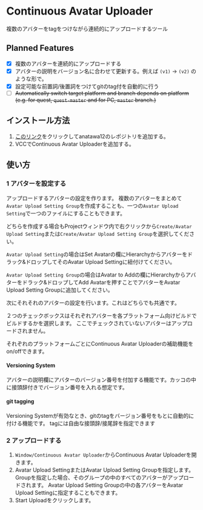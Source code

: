 # Continuous Avatar Uploader

複数のアバターをtagをつけながら連続的にアップロードするツール

## Planned Features

- [x] 複数のアバターを連続的にアップロードする
- [x] アバターの説明をバージョン名に合わせて更新する。例えば `(v1)` -> `(v2)` のような形で。
- [x] 設定可能な前置詞/後置詞をつけてgitのtag付を自動的に行う
- [ ] ~~Automatically switch target platform and branch depends on platform (e.g. for quest, `quest-master` and for PC, `master` branch.)~~

## インストール方法

1. [このリンク][VCC-add-repo-link]をクリックしてanatawa12のレポジトリを追加する。
2. VCCでContinuous Avatar Uploaderを追加する。

[VCC-add-repo-link]: https://vpm.anatawa12.com/add-repo

## 使い方

### 1 アバターを設定する

アップロードするアバターの設定を作ります。
複数のアバターをまとめて`Avatar Upload Setting Group`を作成することも、一つの`Avatar Upload Setting`で一つのファイルにすることもできます。

どちらを作成する場合もProjectウィンドウ内で右クリックから`Create/Avatar Upload Setting`または`Create/Avatar Upload Setting Group`を選択してください。

`Avatar Upload Setting`の場合はSet Avatarの欄にHierarchyからアバターをドラック&ドロップしてそのAvatar Upload Settingに紐付けてください。

`Avatar Upload Setting Group`の場合はAvatar to Addの欄にHierarchyからアバターをドラック&ドロップしてAdd Avatarを押すことでアバターをAvatar Upload Setting Groupに追加してください。

次にそれそれのアバターの設定を行います。これはどちらでも共通です。

<!-- override blueprintの設定欄の話は多分ここ -->

２つのチェックボックスはそれぞれアバターを各プラットフォーム向けビルドでビルドするかを選択します。
ここでチェックされていないアバターはアップロードされません。

それぞれのプラットフォームごとにContinuous Avatar Uploaderの補助機能をon/offできます。

#### Versioning System

アバターの説明欄にアバターのバージョン番号を付加する機能です。カッコの中に接頭辞付きでバージョン番号を入れる想定です。

#### git tagging

Versioning Systemが有効なとき、gitのtagをバージョン番号をもとに自動的に付ける機能です。
tagには自由な接頭辞/接尾辞を指定できます

### 2 アップロードする

1. `Window/Continuous Avatar Uploader`からContinuous Avatar Uploaderを開きます。
2. Avatar Upload SettingまたはAvatar Upload Setting Groupを指定します。Groupを指定した場合、そのグループの中のすべてのアバターがアップロードされます。
   Avatar Upload Setting Groupの中の各アバターをAvatar Upload Settingに指定することもできます。
3. Start Uploadをクリックします。
